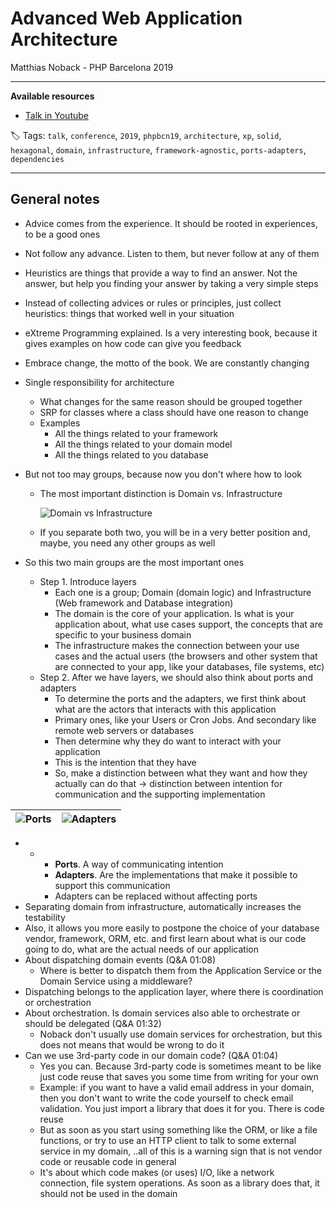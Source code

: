 # Advanced Web Application Architecture

Matthias Noback - PHP Barcelona 2019

------

**Available resources**

- [Talk in Youtube](https://youtu.be/-Fe-qUSUl7Q)

🏷️ Tags: `talk`, `conference`, `2019`, `phpbcn19`, `architecture`, `xp`, `solid`, `hexagonal`, `domain`, `infrastructure`, `framework-agnostic`, `ports-adapters`, `dependencies`

------

## General notes

- Advice comes from the experience. It should be rooted in experiences, to be a good ones

- Not follow any advance. Listen to them, but never follow at any of them

- Heuristics are things that provide a way to find an answer. Not the answer, but help you finding your answer by taking a very simple steps

- Instead of collecting advices or rules or principles, just collect heuristics: things that worked well in your situation

- eXtreme Programming explained. Is a very interesting book, because it gives examples on how code can give you feedback

- Embrace change, the motto of the book. We are constantly changing

- Single responsibility for architecture

  - What changes for the same reason should be grouped together
  - SRP for classes where a class should have one reason to change
  - Examples
    - All the things related to your framework
    - All the things related to your domain model
    - All the things related to you database

- But not too may groups, because now you don't where how to look 

  - The most important distinction is Domain vs. Infrastructure

    ![Domain vs Infrastructure](/Users/enrique.barbeito/Projects/_sandbox/learning-notes/talks/.assets/2019–php-barcelona-advanced-web-application-architecture.md/domain_vs_infrastructure.png)

  - If you separate both two, you will be in a very better position and, maybe, you need any other groups as well

- So this two main groups are the most important ones

  - Step 1. Introduce layers
    - Each one is a group; Domain (domain logic) and Infrastructure (Web framework and Database integration)
    - The domain is the core of your application. Is what is your application about, what use cases support, the concepts that are specific to your business domain
    - The infrastructure makes the connection between your use cases and the actual users (the browsers and other system that are connected to your app, like your databases, file systems, etc)
  - Step 2. After we have layers, we should also think about ports and adapters
    - To determine the ports and the adapters, we first think about what are the actors that interacts with this application
    - Primary ones, like your Users or Cron Jobs. And secondary like remote web servers or databases
    - Then determine why they do want to interact with your application
    - This is the intention that they have
    -  So, make a distinction between what they want and how they actually can do that -> distinction between intention for communication and the supporting implementation

| ![Ports](.assets/2019–php-barcelona-advanced-web-application-architecture.md/ports.png) | ![Adapters](.assets/2019–php-barcelona-advanced-web-application-architecture.md/adapters.png) |
| ------------------------------------------------------------ | ------------------------------------------------------------ |

-  
  -  
    - **Ports**. A way of communicating intention
    - **Adapters**. Are the implementations that make it possible to support this communication
    - Adapters can be replaced without affecting ports
- Separating domain from infrastructure, automatically increases the testability
- Also, it allows you more easily to postpone the choice of your database vendor, framework, ORM, etc. and first learn about what is our code going to do, what are the actual needs of our application
- About dispatching domain events (Q&A 01:08)
  - Where is better to dispatch them from the Application Service or the Domain Service using a middleware?
- Dispatching belongs to the application layer, where there is coordination or orchestration
- About orchestration. Is domain services also able to orchestrate or should be delegated (Q&A 01:32)
  - Noback don't usually use domain services for orchestration, but this does not means that would be wrong to do it
- Can we use 3rd-party code in our domain code? (Q&A 01:04)
  - Yes you can. Because 3rd-party code is sometimes meant to be like just code reuse that saves you some time from writing for your own
  - Example: if you want to have a valid email address in your domain, then you don't want to write the code yourself to check email validation. You just import a library that does it for you. There is code reuse
  - But as soon as you start using something like the ORM, or like a file functions, or try to use an HTTP client to talk to some external service in my domain, ..all of this is a warning sign that is not vendor code or reusable code in general
  - It's about which code makes (or uses) I/O, like a network connection, file system operations. As soon as a library does that, it should not be used in the domain

